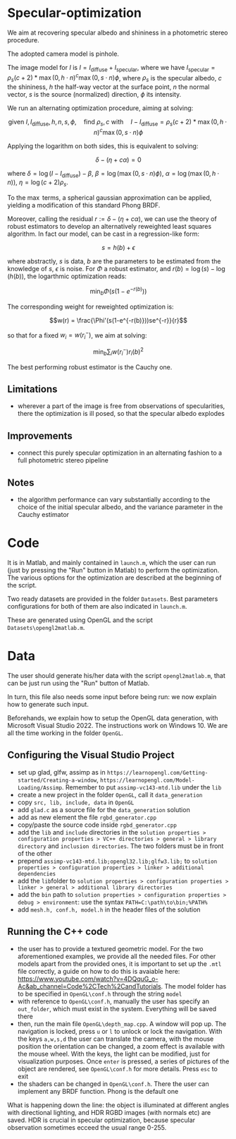 # Specular-optimization
We aim at recovering specular albedo and shininess in a photometric stereo procedure.

The adopted camera model is pinhole.

The image model for $I$ is $I = I_{\text{diffuse}} + I_{\text{specular}}$, where we have $I_{\text{specular}}=\rho_s(c+2)*\max(0, h \cdot n)^c \max(0, s\cdot n)\phi$, where $\rho_s$ is the specular albedo, $c$ the shininess, $h$ the half-way vector at the surface point, $n$ the normal vector, $s$ is the source (normalized) direction, $\phi$ its intensity.

We run an alternating optimization procedure, aiming at solving:

$$\text{given } I,I_{\text{diffuse}}, h, n, s, \phi, \quad \text{find } \rho_s, c \text{ with}\quad I - I_{\text{diffuse}}=\rho_s(c+2)*\max(0, h \cdot n)^c \max(0, s\cdot n)\phi $$

Applying the logarithm on both sides, this is equivalent to solving:

$$\delta -(\eta + c \alpha) = 0 $$

where $\delta = \log( I - I_{\text{diffuse}})-\beta$, $\beta = \log(\max(0, s\cdot n)\phi)$, $\alpha = \log(\max(0, h \cdot n))$, $\eta= \log(c+2)\rho_s$.

To the $\max$ terms, a spherical gaussian approximation can be applied, yielding a modification of this standard Phong BRDF.

Moreover, calling the residual $r:=\delta -(\eta + c \alpha)$, we can use the theory of robust estimators to develop an alternatively reweighted least squares algorithm. In fact our model, can be cast in a regression-like form:

$$s=h(b)+\epsilon$$

where abstractly, $s$ is data, $b$ are the parameters to be estimated from the knowledge of $s$, $\epsilon$ is noise. For $\Phi$ a robust estimator, and $r(b)=\log(s)-\log(h(b))$, the logarthmic optimization reads:

$$\min_b \Phi(s(1-e^{-r(b)}))$$

The corresponding weight for reweighted optimization is:

$$w(r) = \frac{\Phi'(s(1-e^{-r(b)}))se^{-r}}{r}$$

so that for a fixed $w_i=w(r_i^-)$, we aim at solving:

$$\min_b\sum_i w(r_i^-)r_i(b)^2$$

The best performing robust estimator is the Cauchy one.

## Limitations

- wherever a part of the image is free from observations of specularities, there the optimization is ill posed, so that the specular albedo explodes

## Improvements

- connect this purely specular optimization in an alternating fashion to a full photometric stereo pipeline

## Notes

- the algorithm performance can vary substantially according to the choice of the initial specular albedo, and the variance parameter in the Cauchy estimator

# Code

It is in Matlab, and mainly contained in `launch.m`, which the user can run (just by pressing the "Run" button in Matlab) to perform the optimization. The various options for the optimization are described at the beginning of the script.

Two ready datasets are provided in the folder `Datasets`. Best parameters configurations for both of them are also indicated in `launch.m`.

These are generated using OpenGL and the script `Datasets\opengl2matlab.m`.

# Data

The user should generate his/her data with the script `opengl2matlab.m`, that can be just run using the "Run" button of Matlab.

In turn, this file also needs some input before being run: we now explain how to generate such input.

Beforehands, we explain how to setup the OpenGL data generation, with Microsoft Visual Studio 2022. The instructions work on Windows 10. We are all the time working in the folder `OpenGL`.

## Configuring the Visual Studio Project
- set up glad, glfw, assimp as in `https://learnopengl.com/Getting-started/Creating-a-window`, `https://learnopengl.com/Model-Loading/Assimp`. Remember to put `assimp-vc143-mtd.lib` under the `lib`
- create a new project in the folder `OpenGL`, call it `data_generation`
- copy `src, lib, include, data` in `OpenGL`
- add `glad.c` as a source file for the `data_generation` solution
- add as new element the file `rgbd_generator.cpp`
- copy/paste the source code inside `rgbd_generator.cpp`
- add the `lib` and `include` directories in the `solution properties > configuration properties > VC++ directories > general > library directory` and `inclusion directories`. The two folders must be in front of the other
- prepend `assimp-vc143-mtd.lib;opengl32.lib;glfw3.lib;` to `solution properties > configuration properties > linker > additional dependencies`
- add the `lib`folder to `solution properties > configuration properties > linker > general > additional library directories`
- add the `bin` path to `solution properties > configuration properties > debug > environment`: use the syntax `PATH=C:\path\to\bin;%PATH%`
- add `mesh.h, conf.h, model.h` in the header files of the solution

## Running the C++ code
- the user has to provide a textured geometric model. For the two aforementioned examples, we provide all the needed files. For other models apart from the provided ones, it is important to set up the `.mtl` file correctly, a guide on how to do this is avaiable here: https://www.youtube.com/watch?v=4DQquG_o-Ac&ab_channel=Code%2CTech%2CandTutorials. The model folder has to be specified in `OpenGL\conf.h` through the string `model`
- with reference to `OpenGL\conf.h`, manually the user has specify an `out_folder`, which must exist in the system. Everything will be saved there
- then, run the main file `OpenGL\depth_map.cpp`. A window will pop up. The navigation is locked, press `u` or `l` to unlock or lock the navigation. With the keys `a,w,s,d` the user can translate the camera, with the mouse position the orientation can be changed, a zoom effect is available with the mouse wheel. With the keys, the light can be modified, just for visualization purposes. Once `enter` is pressed, a series of pictures of the object are rendered, see `OpenGL\conf.h` for more details. Press `esc` to exit
- the shaders can be changed in `OpenGL\conf.h`. There the user can implement any BRDF function. Phong is the default one

What is happening down the line: the object is illuminated at different angles with directional lighting, and HDR RGBD images (with normals etc) are saved. HDR is crucial in specular optimization, because specular observation sometimes ecceed the usual range 0-255.



